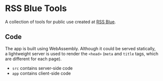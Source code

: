# RSS Blue Tools

A collection of tools for public use created at [RSS Blue](https://rssblue.com/).

## Code

The app is built using WebAssembly.
Although it could be served statically, a lightweight server is used to render the `<head>` (`meta` and `title` tags, which are different for each page).

- `src` contains server-side code
- `app` contains client-side code
